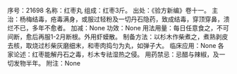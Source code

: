 序号：21698
名称：红枣丸
组成：红枣3斤。
出处：《验方新编》卷十一。
主治：杨梅结毒，疮毒满身，或服过轻粉及一切丹石隐药，致成结毒，穿顶穿鼻，溃烂不已，多年不愈者。
加减：None
功效：None
用法用量：每日任意食之，不可间断，愈后再服1-2月断根。外用虾蟆散。
制备方法：以杉木作柴煮之，煮熟剥皮去核，取烧过杉柴灰磨细末，和枣肉捣匀为丸，如弹子大。
临床应用：None
各家论述：红枣能解丹石之毒，杉木专祛湿热之侵。
用药禁忌：忌醋与辣椒，及一切发物半年。
附注：None
